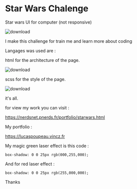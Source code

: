 # Star Wars Chalenge
Star wars UI for computer (not responsive)

![download](https://user-images.githubusercontent.com/126067396/227186221-195d3dfe-3634-4314-85be-54c410c31545.png)

I make this challenge for train me and learn more about coding

Langages was used are :

html for the architecture of the page.

![download](https://user-images.githubusercontent.com/126067396/227187679-01d86d19-d6ff-481f-a4ca-7005365daa87.png)

scss for the style of the page.

![download](https://user-images.githubusercontent.com/126067396/227187909-0c435b6b-b6ed-4e5a-bc8b-82d82b33daab.jpg)


it's all.

for view my work you can visit :

https://nerdsnet.pnerds.fr/portfolio/starwars.html

My portfolio : 

https://lucaspoupeau.vincz.fr

My magic green laser effect is this code : 

    box-shadow: 0 0 25px rgb(000,255,000);

And for red laser effect :

    box-shadow: 0 0 25px rgb(255,000,000);

Thanks
